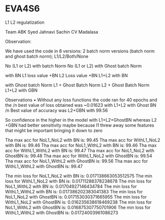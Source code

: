 # EVA4S6
L1 L2 regulatization

Team
ABK Syed
Jahnavi
Sachin CV
Madalasa

Observation:

We have used the code in 8 versions: 2 batch norm versions (batch norm and ghost batch norm); L1/L2/Both/None

No (L1 or L2) with batch Norm
No (L1 or L2) with Ghost batch Norm

with BN
L1 loss value +BN
L2 Loss value +BN
L1+L2 with BN

with Ghost batch Norm
L1 + Ghost Batch Norm
L2  + Ghost Batch Norm
L1+L2 with GBN

Observations • Without any loss functions the code ran for 40 epochs and the 
/n best value of loss obtained was ~0.01623 with  L1+L2 with Ghost BN 
/n Best value of accuracy was L2+GBN with 99.56

So confidence in the higher in the model with L1+L2+GhostBN whereas L2 +GBN had better sensitivity maybe because l1 threw away some features that might be important bringing it down to zero



Tha max acc for NoL1_NoL2 with BN is:  99.45
Tha max acc for WithL1_NoL2 with BN is:  99.46
Tha max acc for NoL1_WithL2 with BN is:  99.46
Tha max acc for WithL1_WithL2 with BN is:  99.47
Tha max acc for NoL1_NoL2 with GhostBN is:  99.48
Tha max acc for WithL1_NoL2 with GhostBN is:  99.54
Tha max acc for NoL1_WithL2 with GhostBN is:  99.56
Tha max acc for WithL1_WithL2 with GhostBN is:  99.47


The min loss for NoL1_NoL2 with BN is:  0.017138663053512575
The min loss for WithL1_NoL2 with BN is:  0.01711288378238678
The min loss for NoL1_WithL2 with BN is:  0.01704927146434784
The min loss for WithL1_WithL2 with BN is:  0.017386202383041383
The min loss for NoL1_NoL2 with GhostBN is:  0.017153030371665955
The min loss for WithL1_NoL2 with GhostBN is:  0.016235638618469238
The min loss for NoL1_WithL2 with GhostBN is:  0.016875307750701906
The min loss for WithL1_WithL2 with GhostBN is:  0.01724003961086273
